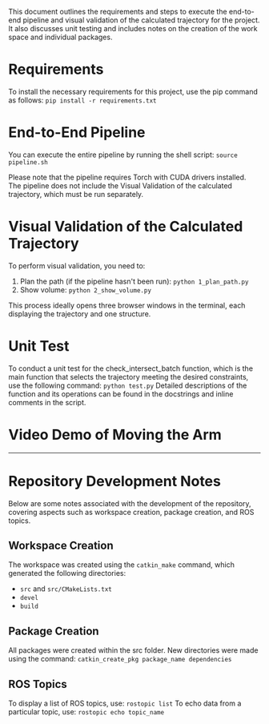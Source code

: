 This document outlines the requirements and steps to execute the end-to-end pipeline and visual validation of the calculated trajectory for the project. It also discusses unit testing and includes notes on the creation of the work space and individual packages.

# Requirements
To install the necessary requirements for this project, use the pip command as follows:
```pip install -r requirements.txt```

# End-to-End Pipeline
You can execute the entire pipeline by running the shell script: 
```source pipeline.sh```

Please note that the pipeline requires Torch with CUDA drivers installed. The pipeline does not include the Visual Validation of the calculated trajectory, which must be run separately.

# Visual Validation of the Calculated Trajectory
To perform visual validation, you need to:

1. Plan the path (if the pipeline hasn't been run): ```python 1_plan_path.py```
2. Show volume: ```python 2_show_volume.py```

This process ideally opens three browser windows in the terminal, each displaying the trajectory and one structure.

# Unit Test
To conduct a unit test for the check_intersect_batch function, which is the main function that selects the trajectory meeting the desired constraints, use the following command:
```python test.py```
Detailed descriptions of the function and its operations can be found in the docstrings and inline comments in the script.

# Video Demo of Moving the Arm

------

# Repository Development Notes
Below are some notes associated with the development of the repository, covering aspects such as workspace creation, package creation, and ROS topics.

## Workspace Creation
The workspace was created using the ```catkin_make``` command, which generated the following directories:
- ```src``` and ```src/CMakeLists.txt```
- ```devel```
- ```build```

## Package Creation
All packages were created within the src folder. New directories were made using the command: 
```catkin_create_pkg package_name dependencies```

## ROS Topics
To display a list of ROS topics, use: 
```rostopic list```
To echo data from a particular topic, use: 
```rostopic echo topic_name```
